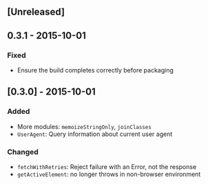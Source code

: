 ## [Unreleased]

## 0.3.1 - 2015-10-01

### Fixed
- Ensure the build completes correctly before packaging

## [0.3.0] - 2015-10-01

### Added
- More modules: `memoizeStringOnly`, `joinClasses`
- `UserAgent`: Query information about current user agent

### Changed
- `fetchWithRetries`: Reject failure with an Error, not the response
- `getActiveElement`: no longer throws in non-browser environment
